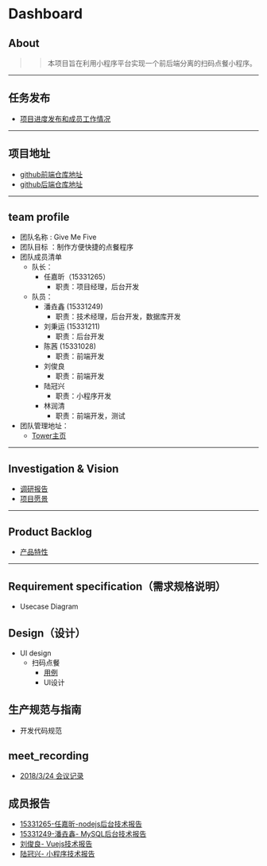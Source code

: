 ﻿# Dashboard

## About

>> 本项目旨在利用小程序平台实现一个前后端分离的扫码点餐小程序。
---

## 任务发布
- [项目进度发布和成员工作情况](https://givemefive-sysu.github.io/Dashboard/)
---


## 项目地址
- [github前端仓库地址](https://github.com/GiveMeFive-SYSU/xiaoerFrontEnd)
- [github后端仓库地址](https://github.com/GiveMeFive-SYSU/xiaoerBackEnd)
---


## team profile

- 团队名称 : Give Me Five
- 团队目标 ：制作方便快捷的点餐程序
- 团队成员清单
    - 队长：
        - 任嘉昕（15331265）
            - 职责：项目经理，后台开发
    - 队员：
        - 潘垚鑫 (15331249)
            - 职责：技术经理，后台开发，数据库开发
        - 刘秉运 (15331211)
            - 职责：后台开发
        - 陈茜 (15331028)
            - 职责：前端开发
        - 刘俊良
            - 职责：前端开发
        - 陆冠兴
            - 职责：小程序开发
        - 林润清
            - 职责：前端开发，测试
- 团队管理地址： 
    - [Tower主页](https://tower.im/projects/db1e1479542b44fba0f32f1e8d2426c6/)
---

## Investigation & Vision
- [调研报告](./doc/Investigation/调研报告.pdf)
- [项目愿景](./doc/Vision/项目愿景.pdf)
---


## Product Backlog
- [产品特性]()
---

## Requirement specification（需求规格说明）
- Usecase Diagram

## Design（设计）
- UI design
    - 扫码点餐
        - [用例](./doc/use_case/readme.md)
        - UI设计

## 生产规范与指南
- 开发代码规范


## meet_recording
- [2018/3/24 会议记录](./meet_recording/2018-3-24.md)


## 成员报告
- [15331265-任嘉昕-nodejs后台技术报告](http://jiaxin.online/2018/04/14/nodejs%E5%AD%A6%E4%B9%A01/)
- [15331249-潘垚鑫- MySQL后台技术报告](https://blog.csdn.net/qq_33268231/article/details/79941607)
- [刘俊良- Vuejs技术报告](https://blog.csdn.net/weixin_39629939/article/details/79949049)
- [陆冠兴- 小程序技术报告](http://luguanxing.online:8080/blog/blogtype/%E5%B0%8F%E7%A8%8B%E5%BA%8F.html)
